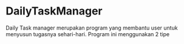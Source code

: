 # DailyTaskManager
Daily Task manager merupakan program yang membantu user untuk menyusun tugasnya sehari-hari. Program ini menggunakan 2 tipe 